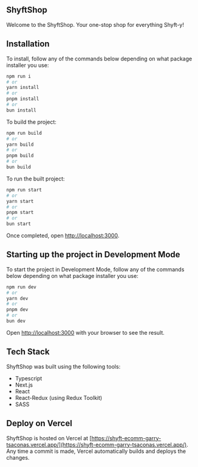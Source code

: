 ## ShyftShop

Welcome to the ShyftShop. Your one-stop shop for everything Shyft-y!

## Installation

To install, follow any of the commands below depending on what package installer you use:

```bash
npm run i
# or
yarn install
# or
pnpm install
# or
bun install
```

To build the project:

```bash
npm run build
# or
yarn build
# or
pnpm build
# or
bun build
```

To run the built project:

```bash
npm run start
# or
yarn start
# or
pnpm start
# or
bun start
```

Once completed, open [http://localhost:3000](http://localhost:3000).

## Starting up the project in Development Mode

To start the project in Development Mode, follow any of the commands below depending on what package installer you use:

```bash
npm run dev
# or
yarn dev
# or
pnpm dev
# or
bun dev
```

Open [http://localhost:3000](http://localhost:3000) with your browser to see the result.

## Tech Stack

ShyftShop was built using the following tools:

- Typescript
- Next.js
- React
- React-Redux (using Redux Toolkit)
- SASS

## Deploy on Vercel

ShyftShop is hosted on Vercel at [https://shyft-ecomm-garry-tsaconas.vercel.app/](https://shyft-ecomm-garry-tsaconas.vercel.app/). Any time a commit is made, Vercel automatically builds and deploys the changes.
